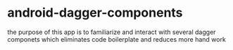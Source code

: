 # android-dagger-components
the purpose of this app is to familiarize and interact with several dagger componets which eliminates code boilerplate and reduces more hand work
